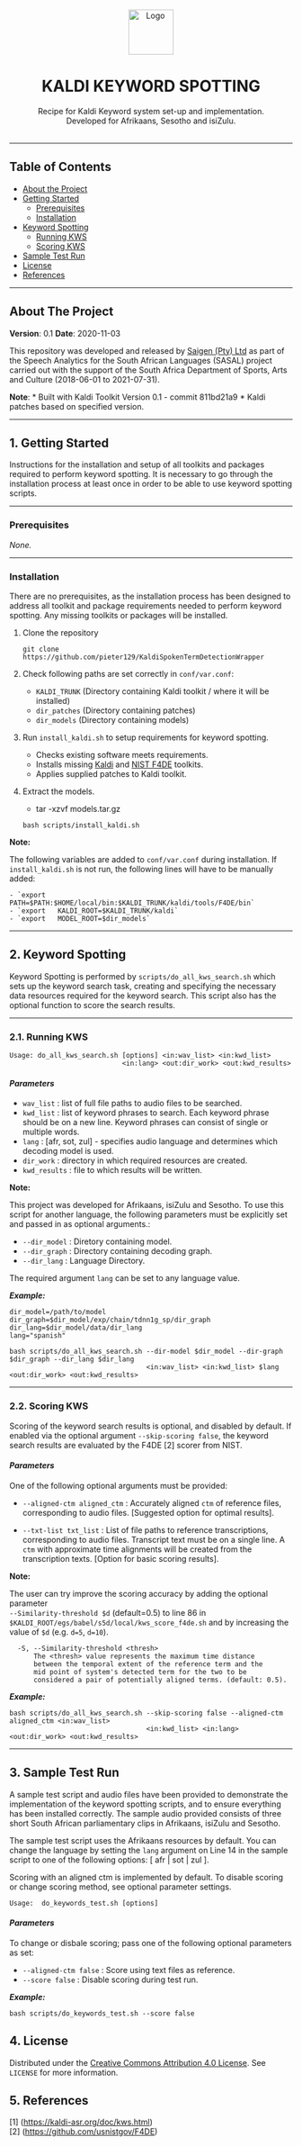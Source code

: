 <!--
╔══════════════════════════════════════════════════════════════════════════════╗
║ README - Kaldi Keyword Spotting for SASAL                                    ║
╚══════════════════════════════════════════════════════════════════════════════╝

This is the README for the Kaldi Keyword Spotting repository avaliable at
{link}. This README contains a recipe for the set-up and implementation of a Kaldi Keyword 
Search system [1], as applied to Afrikaans, isiZulu and Sesotho.
-->

<!-------------------------- GIT PROJECT LOGO ------------------------------>
<br />
<p align="center">
  <a href="https://github.com/pieter129/KaldiSpokenTermDetectionWrapper">
    <img src="images/logo.png" alt="Logo" width="80" height="80">
  </a>
  <h1 align="center">KALDI KEYWORD SPOTTING</h1>
  <p align="center">
    Recipe for Kaldi Keyword system set-up and implementation. 
    <br />
    Developed for Afrikaans, Sesotho and isiZulu.
    <br />
    <br />
  </p>
</p>
<!---------------------------------------------------------------------------->

<!--
╔══════════════════════════════════════════════════════════════════════════════╗
║ Table of Contents                                                            ║
╚══════════════════════════════════════════════════════════════════════════════╝
-->
-------------------------------------------------------------------------------
## Table of Contents

* [About the Project](#about-the-project)
* [Getting Started](#getting-started)
    * [Prerequisites](#prerequisites)
    * [Installation](#installation)
* [Keyword Spotting](#keyword-spotting)
    * [Running KWS](#running-kws)
    * [Scoring KWS](#scoring-kws)
* [Sample Test Run](#sample-test-run)
* [License](#license)
* [References](#references)

<!--
╔══════════════════════════════════════════════════════════════════════════════╗
║ About The Project                                                            ║
╚══════════════════════════════════════════════════════════════════════════════╝
-->
-------------------------------------------------------------------------------
## About The Project

**Version**: 0.1
**Date**: 2020-11-03 

This repository was developed and released by [Saigen (Pty) Ltd](https://www.saigen.co.za/) as part of the 
Speech Analytics for the South African Languages (SASAL) project carried out 
with the support of the South Africa Department of Sports, Arts and Culture 
(2018-06-01 to 2021-07-31).

<!--Important Note-->

**Note**:
    * Built with Kaldi Toolkit Version 0.1 - commit 811bd21a9
    * Kaldi patches based on specified version.

<!--
╔══════════════════════════════════════════════════════════════════════════════╗
║ 1. Getting Started                                                           ║
╚══════════════════════════════════════════════════════════════════════════════╝
-->
-------------------------------------------------------------------------------
## 1. Getting Started

Instructions for the installation and setup of all toolkits and packages required to 
perform keyword spotting. It is necessary to go through the installation process 
at least once in order to be able to use keyword spotting scripts.

<!--
┌──────────────────────────────────────────────────────────────────────────────┐
│    1.1. Prerequisites                                                        │
└──────────────────────────────────────────────────────────────────────────────┘
-->
-------------------------------------------------------------------------------
### Prerequisites

*None.*

<!--
┌──────────────────────────────────────────────────────────────────────────────┐
│    1.2. Installation                                                         │
└──────────────────────────────────────────────────────────────────────────────┘
-->
-------------------------------------------------------------------------------
### Installation

There are no prerequisites, as the installation process has been designed to address 
all toolkit and package requirements needed to perform keyword spotting. Any missing 
toolkits or packages will be installed.

1. Clone the repository

   ```
   git clone https://github.com/pieter129/KaldiSpokenTermDetectionWrapper
   ```

2. Check following paths are set correctly in `conf/var.conf`:

     - `KALDI_TRUNK` (Directory containing Kaldi toolkit / where it will be installed)
     - `dir_patches` (Directory containing patches)
     - `dir_models`  (Directory containing models)

3. Run `install_kaldi.sh` to setup requirements for keyword spotting.
 
   * Checks existing software meets requirements.
   * Installs missing [Kaldi](https://github.com/kaldi-asr/kaldi) and [NIST F4DE](https://github.com/usnistgov/F4DE) toolkits.
   * Applies supplied patches to Kaldi toolkit.
4. Extract the models.
   
   * tar -xzvf models.tar.gz

   ```
   bash scripts/install_kaldi.sh
   ```

<!--IMPORTANT NOTE-->

**Note:**

The following variables are added to `conf/var.conf` during installation.
If `install_kaldi.sh` is not run, the following lines will have to be
manually added:

    - `export   PATH=$PATH:$HOME/local/bin:$KALDI_TRUNK/kaldi/tools/F4DE/bin`
    - `export   KALDI_ROOT=$KALDI_TRUNK/kaldi`
    - `export   MODEL_ROOT=$dir_models`

<!--
╔══════════════════════════════════════════════════════════════════════════════╗
║ 2. Keyword Spotting                                                          ║
╚══════════════════════════════════════════════════════════════════════════════╝
-->
-------------------------------------------------------------------------------
## 2. Keyword Spotting

Keyword Spotting is performed by `scripts/do_all_kws_search.sh` which sets up 
the keyword search task, creating and specifying the necessary data resources 
required for the keyword search. This script also has the optional function to score 
the search results.

<!--
┌──────────────────────────────────────────────────────────────────────────────┐
│    2.1. Running KWS                                                          │
└──────────────────────────────────────────────────────────────────────────────┘
-->
-------------------------------------------------------------------------------
### 2.1. Running KWS

```
Usage: do_all_kws_search.sh [options] <in:wav_list> <in:kwd_list> 
                            <in:lang> <out:dir_work> <out:kwd_results>
```
<!--PARAMETERS-->

#### _Parameters_

- `wav_list`    : list of full file paths to audio files to be searched.
- `kwd_list`    : list of keyword phrases to search. Each keyword phrase should be on a new line. 
                  Keyword phrases can consist of single or multiple words. 
- `lang`        : [afr, sot, zul] - specifies audio language and determines which decoding model is used. 
- `dir_work`    : directory in which required resources are created.
- `kwd_results` : file to which results will be written.

<!--IMPORTANT NOTE-->

**Note:** 		

This project was developed for Afrikaans, isiZulu and Sesotho.  To use this script
for another language, the following parameters must be explicitly set and passed
in as optional arguments.:

   - `--dir_model` : Diretory containing model.
   - `--dir_graph` : Directory containing decoding graph.
   - `--dir_lang`  : Language Directory.
     
The required argument `lang` can be set to any language value.

<!--EXAMPLE-->

_**Example:**_

```
dir_model=/path/to/model
dir_graph=$dir_model/exp/chain/tdnn1g_sp/dir_graph
dir_lang=$dir_model/data/dir_lang
lang="spanish"

bash scripts/do_all_kws_search.sh --dir-model $dir_model --dir-graph $dir_graph --dir_lang $dir_lang
                                  <in:wav_list> <in:kwd_list> $lang <out:dir_work> <out:kwd_results>
```

<!--
┌──────────────────────────────────────────────────────────────────────────────┐
│    2.2. Scoring KWS                                                          │
└──────────────────────────────────────────────────────────────────────────────┘
-->
-------------------------------------------------------------------------------
### 2.2. Scoring KWS

Scoring of the keyword search results is optional, and disabled by default.
If enabled via the optional argument `--skip-scoring false`, the keyword search 
results are evaluated by the F4DE [2] scorer from NIST.

<!--PARAMETERS-->

#### _Parameters_

One of the following optional arguments must be provided:

- `--aligned-ctm aligned_ctm` : Accurately aligned `ctm` of reference files, corresponding to audio files. 
                                [Suggested option for optimal results].

- `--txt-list txt_list` : List of file paths to reference transcriptions, corresponding to audio files.
                          Transcript text must be on a single line. A `ctm` with approximate time alignments 
                          will be created from the transcription texts. [Option for basic scoring results].

<!--IMPORTANT NOTE-->

**Note:**

The user can try improve the scoring accuracy by adding the optional parameter  
`--Similarity-threshold $d` (default=0.5) to line 86 in `$KALDI_ROOT/egs/babel/s5d/local/kws_score_f4de.sh` 
and by increasing the value of `$d` (e.g. `d=5`, `d=10`).  

```
  -S, --Similarity-threshold <thresh>
      The <thresh> value represents the maximum time distance
      between the temporal extent of the reference term and the
      mid point of system's detected term for the two to be
      considered a pair of potentially aligned terms. (default: 0.5).
```

<!--EXAMPLE-->

_**Example:**_

```
bash scripts/do_all_kws_search.sh --skip-scoring false --aligned-ctm aligned_ctm <in:wav_list> 
                                  <in:kwd_list> <in:lang> <out:dir_work> <out:kwd_results>
``` 

<!--
╔══════════════════════════════════════════════════════════════════════════════╗
║ 3. Sample Test Run                                                           ║
╚══════════════════════════════════════════════════════════════════════════════╝
-->
-------------------------------------------------------------------------------
## 3. Sample Test Run

A sample test script and audio files have been provided to demonstrate the implementation
of the keyword spotting scripts, and to ensure everything has been installed correctly. 
The sample audio provided consists of three short South African parliamentary clips 
in Afrikaans, isiZulu and Sesotho. 

The sample test script uses the Afrikaans resources by default. You can change the language
by setting the `lang` argument on Line 14 in the sample script to one of the following options: 
[ afr | sot | zul ].

Scoring with an aligned ctm is implemented by default. To disable scoring or 
change scoring method, see optional parameter settings.

```
Usage:  do_keywords_test.sh [options]
```

<!--PARAMETERS-->

#### _Parameters_

To change or disbale scoring; pass one of the following optional parameters as set: 

- `--aligned-ctm false` : Score using text files as reference.
- `--score false` : Disable scoring during test run.


<!--EXAMPLE-->

_**Example:**_

```
bash scripts/do_keywords_test.sh --score false
```

<!--
╔══════════════════════════════════════════════════════════════════════════════╗
║ 4. License                                                                   ║
╚══════════════════════════════════════════════════════════════════════════════╝
-->

## 4. License

Distributed under the [Creative Commons Attribution 4.0 License](https://creativecommons.org/licenses/by/4.0/legalcode).
See `LICENSE` for more information.

<!--
╔══════════════════════════════════════════════════════════════════════════════╗
║ 5. References                                                                ║
╚══════════════════════════════════════════════════════════════════════════════╝
-->

## 5. References
[1] (https://kaldi-asr.org/doc/kws.html)  
[2] (https://github.com/usnistgov/F4DE) 

